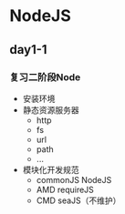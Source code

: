# NodeJS

## day1-1

### 复习二阶段Node
* 安装环境
* 静态资源服务器
    * http
    * fs
    * url
    * path
    * ...
* 模块化开发规范
    * commonJS      NodeJS
    * AMD           requireJS
    * CMD           seaJS（不维护）